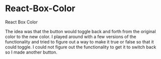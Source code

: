 # React-Box-Color
React Box Color

The idea was that the button would toggle back and forth from the original color to the new color.
I played around with a few versions of the functionality and tried to figure out a way to make it true or false so that it could toggle. 
I could not figure out the functionality to get it to switch back so I made another button. 
